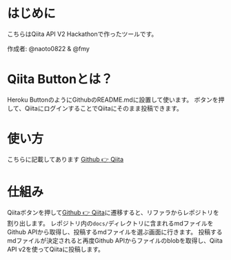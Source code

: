 # はじめに
こちらはQiita API V2 Hackathonで作ったツールです。

作成者: @naoto0822 & @fmy

# Qiita Buttonとは？
Heroku ButtonのようにGithubのREADME.mdに設置して使います。
ボタンを押して、QiitaにログインすることでQiitaにそのまま投稿できます。

# 使い方
こちらに記載してあります
[Github :point_right: Qiita](https://github2qiita.herokuapp.com/)

# 仕組み
Qiitaボタンを押して[Github :point_right: Qiita](https://github2qiita.herokuapp.com/)に遷移すると、リファラからレポジトリを割り出します。
レポジトリ内の`docs/`ディレクトリに含まれるmdファイルをGithub APIから取得し、投稿するmdファイルを選ぶ画面に行きます。
投稿するmdファイルが決定されると再度Github APIからファイルのblobを取得し、Qiita API v2を使ってQiitaに投稿します。
